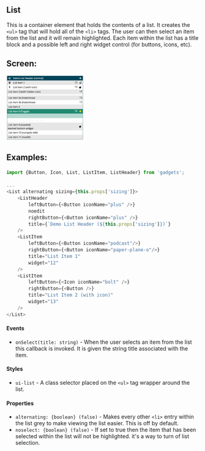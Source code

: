 <a name="module_List"></a>

## List
This is a container element that holds the contents of a list.  It creates
the `<ul>` tag that will hold all of the `<li>` tags.  The user can
then select an item from the list and it will remain highlighted.  Each
item within the list has a title block and a possible left and right
widget control (for buttons, icons, etc).

## Screen:
<img src="https://github.com/jmquigley/gadgets/blob/master/images/list.png" width="40%" />

## Examples:

```javascript
import {Button, Icon, List, ListItem, ListHeader} from 'gadgets';

...
<List alternating sizing={this.props['sizing']}>
    <ListHeader
        leftButton={<Button iconName="plus" />}
        noedit
        rightButton={<Button iconName="plus" />}
        title={`Demo List Header (${this.props['sizing']})`}
    />
    <ListItem
        leftButton={<Button iconName="podcast"/>}
        rightButton={<Button iconName="paper-plane-o"/>}
        title="List Item 1"
        widget="12"
    />
    <ListItem
        leftButton={<Icon iconName="bolt" />}
        rightButton={<Button />}
        title="List Item 2 (with icon)"
        widget="13"
    />
</List>
```

#### Events
- `onSelect(title: string)` - When the user selects an item from the list
this callback is invoked.  It is given the string title associated with
the item.

#### Styles
- `ui-list` - A class selector placed on the `<ul>` tag wrapper around the
list.

#### Properties
- `alternating: {boolean} (false)` - Makes every other `<li>` entry within the
list grey to make viewing the list easier.  This is off by default.
- `noselect: {boolean} (false)` - If set to true then the item that has been
selected within the list will not be highlighted.  it's a way to turn of list
selection.

